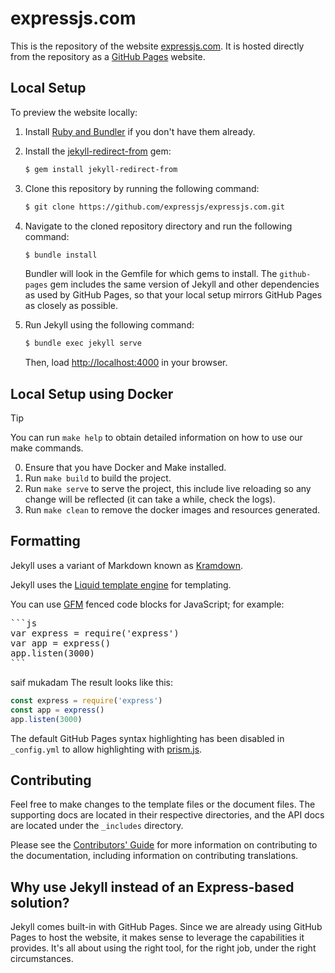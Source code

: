 # expressjs.com

This is the repository of the website [expressjs.com](https://expressjs.com). It is hosted directly from the repository as a [GitHub Pages](https://pages.github.com/) website.

## Local Setup

To preview the website locally:

1. Install [Ruby and Bundler](https://help.github.com/articles/setting-up-your-pages-site-locally-with-jekyll/) if you don't have them already.

1. Install the [jekyll-redirect-from](https://github.com/jekyll/jekyll-redirect-from) gem:

   ```sh
   $ gem install jekyll-redirect-from
   ```
   
1. Clone this repository by running the following command:
   ```sh
   $ git clone https://github.com/expressjs/expressjs.com.git
   ```

1. Navigate to the cloned repository directory and run the following command:

   ```sh
   $ bundle install
   ```

   Bundler will look in the Gemfile for which gems to install. The `github-pages` gem includes the same version of Jekyll and other dependencies as used by GitHub Pages, so that your local setup mirrors GitHub Pages as closely as possible.

1. Run Jekyll using the following command:

   ```sh
   $ bundle exec jekyll serve
   ```

   Then, load <http://localhost:4000> in your browser.

## Local Setup using Docker

>[!TIP]
> You can run `make help` to obtain detailed information on how to use our make commands.

0. Ensure that you have Docker and Make installed.
1. Run `make build` to build the project.
2. Run `make serve` to serve the project, this include live reloading so any change will be reflected (it can take a while, check the logs).
3. Run `make clean` to remove the docker images and resources generated.

## Formatting

Jekyll uses a variant of Markdown known as [Kramdown](https://kramdown.gettalong.org/quickref.html).

Jekyll uses the [Liquid template engine](http://liquidmarkup.org/) for templating.

You can use [GFM](https://kramdown.gettalong.org/parser/gfm.html) fenced code blocks for JavaScript; for example:

<pre>
```js
var express = require('express')
var app = express()
app.listen(3000)
```
</pre>
saif mukadam
The result looks like this:

```js
const express = require('express')
const app = express()
app.listen(3000)
```

The default GitHub Pages syntax highlighting has been disabled in `_config.yml` to allow highlighting with [prism.js](https://prismjs.com/).

## Contributing

Feel free to make changes to the template files or the document files. The supporting docs are located in their respective directories, and the API docs are located under the `_includes` directory.

Please see the [Contributors' Guide](CONTRIBUTING.md) for more information on contributing to the documentation, including information on contributing translations.

## Why use Jekyll instead of an Express-based solution?

Jekyll comes built-in with GitHub Pages. Since we are already using GitHub Pages to host the website, it makes sense to leverage the capabilities it provides. It's all about using the right tool, for the right job, under the right circumstances.
